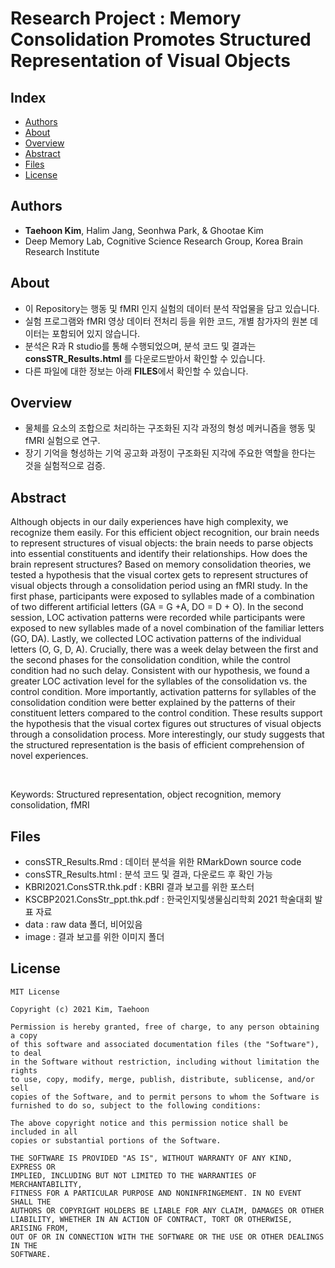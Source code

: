 # Research Project : Memory Consolidation Promotes Structured Representation of Visual Objects

## Index
  - [Authors](#authors) 
  - [About](#about) 
  - [Overview](#overview) 
  - [Abstract](#abstract)
  - [Files](#files)
  - [License](#license)

## Authors
- **Taehoon Kim**, Halim Jang, Seonhwa Park, & Ghootae Kim
- Deep Memory Lab, Cognitive Science Research Group, Korea Brain Research Institute

## About
- 이 Repository는 행동 및 fMRI 인지 실험의 데이터 분석 작업물을 담고 있습니다.
- 실험 프로그램와 fMRI 영상 데이터 전처리 등을 위한 코드, 개별 참가자의 원본 데이터는 포함되어 있지 않습니다. 
- 분석은 R과 R studio를 통해 수행되었으며, 분석 코드 및 결과는 **consSTR_Results.html** 를 다운로드받아서 확인할 수 있습니다. 
- 다른 파일에 대한 정보는 아래 **FILES**에서 확인할 수 있습니다.

## Overview
- 물체를 요소의 조합으로 처리하는 구조화된 지각 과정의 형성 메커니즘을 행동 및 fMRI 실험으로 연구.
- 장기 기억을 형성하는 기억 공고화 과정이 구조화된 지각에 주요한 역할을 한다는 것을 실험적으로 검증.

## Abstract

Although objects in our daily experiences have high complexity, we recognize them easily. For this efficient object recognition, our brain needs to represent structures of visual objects: the brain needs to parse objects into essential constituents and identify their relationships. How does the brain represent structures? Based on memory consolidation theories, we tested a hypothesis that the visual cortex gets to represent structures of visual objects through a consolidation period using an fMRI study. In the first phase, participants were exposed to syllables made of a combination of two different artificial letters (GA = G +A, DO = D + O). In the second session, LOC activation patterns were recorded while participants were exposed to new syllables made of a novel combination of the familiar letters (GO, DA). Lastly, we collected LOC activation patterns of the individual letters (O, G, D, A). Crucially, there was a week delay between the first and the second phases for the consolidation condition, while the control condition had no such delay. Consistent with our hypothesis, we found a greater LOC activation level for the syllables of the consolidation vs. the control condition. More importantly, activation patterns for syllables of the consolidation condition were better explained by the patterns of their constituent letters compared to the control condition. These results support the hypothesis that the visual cortex figures out structures of visual objects through a consolidation process. More interestingly, our study suggests that the structured representation is the basis of efficient comprehension of novel experiences.

<br>

Keywords: Structured representation, object recognition, memory consolidation, fMRI

## Files
- consSTR_Results.Rmd : 데이터 분석을 위한 RMarkDown source code
- consSTR_Results.html : 분석 코드 및 결과, 다운로드 후 확인 가능
- KBRI2021.ConsSTR.thk.pdf : KBRI 결과 보고를 위한 포스터
- KSCBP2021.ConsStr_ppt.thk.pdf : 한국인지및생물심리학회 2021 학술대회 발표 자료
- data : raw data 폴더, 비어있음
- image : 결과 보고를 위한 이미지 폴더


## License

```
MIT License

Copyright (c) 2021 Kim, Taehoon

Permission is hereby granted, free of charge, to any person obtaining a copy
of this software and associated documentation files (the "Software"), to deal
in the Software without restriction, including without limitation the rights
to use, copy, modify, merge, publish, distribute, sublicense, and/or sell
copies of the Software, and to permit persons to whom the Software is
furnished to do so, subject to the following conditions:

The above copyright notice and this permission notice shall be included in all
copies or substantial portions of the Software.

THE SOFTWARE IS PROVIDED "AS IS", WITHOUT WARRANTY OF ANY KIND, EXPRESS OR
IMPLIED, INCLUDING BUT NOT LIMITED TO THE WARRANTIES OF MERCHANTABILITY,
FITNESS FOR A PARTICULAR PURPOSE AND NONINFRINGEMENT. IN NO EVENT SHALL THE
AUTHORS OR COPYRIGHT HOLDERS BE LIABLE FOR ANY CLAIM, DAMAGES OR OTHER
LIABILITY, WHETHER IN AN ACTION OF CONTRACT, TORT OR OTHERWISE, ARISING FROM,
OUT OF OR IN CONNECTION WITH THE SOFTWARE OR THE USE OR OTHER DEALINGS IN THE
SOFTWARE.

```
